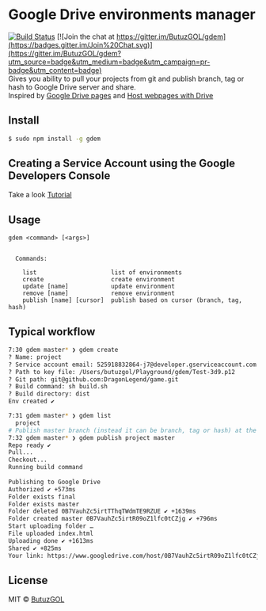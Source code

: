 # Google Drive environments manager
[![Build Status](https://travis-ci.org/ButuzGOL/gdem.svg?branch=master)](https://travis-ci.org/ButuzGOL/gdem) [![Join the chat at https://gitter.im/ButuzGOL/gdem](https://badges.gitter.im/Join%20Chat.svg)](https://gitter.im/ButuzGOL/gdem?utm_source=badge&utm_medium=badge&utm_campaign=pr-badge&utm_content=badge)  
Gives you ability to pull your projects from git and publish branch, tag or hash to Google Drive server and share.  
Inspired by [Google Drive pages](https://github.com/ButuzGOL/gd-pages) and [Host webpages with Drive](https://support.google.com/drive/answer/2881970?hl=en)
## Install

```sh
$ sudo npm install -g gdem
```

## Creating a Service Account using the Google Developers Console
Take a look [Tutorial](https://github.com/ButuzGOL/gd-pages#creating-a-service-account-using-the-google-developers-console)

## Usage

```
gdem <command> [<args>]


  Commands:

    list                     list of environments
    create                   create environment
    update [name]            update environment
    remove [name]            remove environment
    publish [name] [cursor]  publish based on cursor (branch, tag, hash)
```

## Typical workflow

```bash
7:30 gdem master* ❯ gdem create
? Name: project
? Service account email: 525918832864-j7@developer.gserviceaccount.com
? Path to key file: /Users/butuzgol/Playground/gdem/Test-3d9.p12
? Git path: git@github.com:DragonLegend/game.git
? Build command: sh build.sh
? Build directory: dist
Env created ✔

7:31 gdem master* ❯ gdem list
  project
# Publish master branch (instead it can be branch, tag or hash) at the end link
7:32 gdem master* ❯ gdem publish project master
Repo ready ✔
Pull...
Checkout...
Running build command
 
Publishing to Google Drive
Authorized ✔ +573ms
Folder exists final
Folder exists master
Folder deleted 0B7VauhZc5irtTThqTWdmTE9RZUE ✔ +1639ms
Folder created master 0B7VauhZc5irtR09oZ1lfc0tCZjg ✔ +796ms
Start uploading folder …
File uploaded index.html
Uploading done ✔ +1613ms
Shared ✔ +825ms
Your link: https://www.googledrive.com/host/0B7VauhZc5irtR09oZ1lfc0tCZjg
```

## License

MIT © [ButuzGOL](https://butuzgol.github.io)

